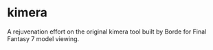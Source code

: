# kimera
A rejuvenation effort on the original kimera tool built by Borde for Final Fantasy 7 model viewing.
